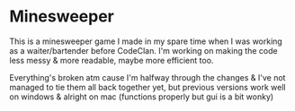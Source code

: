 # Minesweeper
This is a minesweeper game I made in my spare time when I was working as a waiter/bartender before CodeClan. I'm working on making the code less messy & more readable, maybe more efficient too.

Everything's broken atm cause I'm halfway through the changes & I've not managed to tie them all back together yet, but previous versions work well on windows & alright on mac (functions properly but gui is a bit wonky)